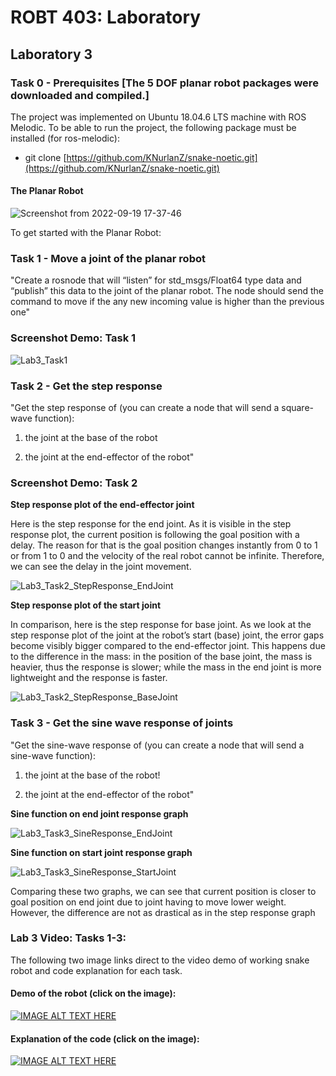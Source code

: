 # ROBT 403: Laboratory

## Laboratory 3 
### Task 0 - Prerequisites [The 5 DOF planar robot packages were downloaded and compiled.]

The project was implemented on Ubuntu 18.04.6 LTS machine with ROS Melodic. To be able to run the project, the following package must be installed (for ros-melodic):

  - git clone [https://github.com/KNurlanZ/snake-noetic.git](https://github.com/KNurlanZ/snake-noetic.git)

#### The Planar Robot 

![Screenshot from 2022-09-19 17-37-46](https://user-images.githubusercontent.com/38093116/191009069-46c30621-b5c7-406c-ab96-3687db1c58d4.png)

To get started with the Planar Robot: 

### Task 1 - Move a joint of the planar robot
"Create a rosnode that will “listen” for std_msgs/Float64 type data and “publish” this data to the joint of the planar robot. The node should send the command to move if the any new incoming value is higher than the previous one"

### Screenshot Demo: Task 1

![Lab3_Task1](https://user-images.githubusercontent.com/38093116/191019623-1964f711-a30c-46e3-9a59-623d698141a2.png)

### Task 2 - Get the step response
"Get the step response of (you can create a node that will send a square-wave function):

1. the joint at the base of the robot 

2. the joint at the end-effector of the robot"

### Screenshot Demo: Task 2
**Step response plot of the end-effector joint**

Here is the step response for the end joint. As it is visible in the step response plot, the current position is following the goal position with a delay. The reason for that is the goal position changes instantly from 0 to 1 or from 1 to 0 and the velocity of the real robot cannot be infinite. Therefore, we can see the delay in the joint movement. 

![Lab3_Task2_StepResponse_EndJoint](https://user-images.githubusercontent.com/38093116/191019690-93a62df0-6ef9-4f89-9dfa-9886aae017fa.png)

**Step response plot of the start joint**

In comparison, here is the step response for base joint.  As we look at the step response plot of the joint at the robot’s start (base) joint, the error gaps become visibly bigger compared to the end-effector joint. This happens due to the difference in the mass: in the position of the base joint, the mass is heavier, thus the response is slower; while the mass in the end joint is more lightweight and the response is faster. 

![Lab3_Task2_StepResponse_BaseJoint](https://user-images.githubusercontent.com/38093116/191019697-5098343f-fda0-4e75-9db1-c217249b627a.png)



### Task 3 - Get the sine wave response of joints
"Get the sine-wave response of (you can create a node that will send a sine-wave
function):
1. the joint at the base of the robot!

2. the joint at the end-effector of the robot"

**Sine function on end joint response graph**

![Lab3_Task3_SineResponse_EndJoint](https://user-images.githubusercontent.com/38093116/191019723-5ff0b2fe-386e-4862-81f9-b18344b1bb58.png)

**Sine function on start joint response graph**

![Lab3_Task3_SineResponse_StartJoint](https://user-images.githubusercontent.com/38093116/191019731-1d5a340e-ecf4-4176-912b-1479897292d8.png)

Comparing these two graphs, we can see that current position is closer to goal position on end joint due to joint having to move lower weight. However, the difference are not as drastical as in the step response graph

### Lab 3 Video: Tasks 1-3:
  The following two image links direct to the video demo of working snake robot and code explanation for each task.
#### Demo of the robot (click on the image):
[![IMAGE ALT TEXT HERE](https://img.youtube.com/vi/PnbofYthCl8/0.jpg)](https://www.youtube.com/watch?v=PnbofYthCl8)

#### Explanation of the code (click on the image):
[![IMAGE ALT TEXT HERE](https://img.youtube.com/vi/PwkaDWMSovA/0.jpg)](https://www.youtube.com/watch?v=PwkaDWMSovA)
